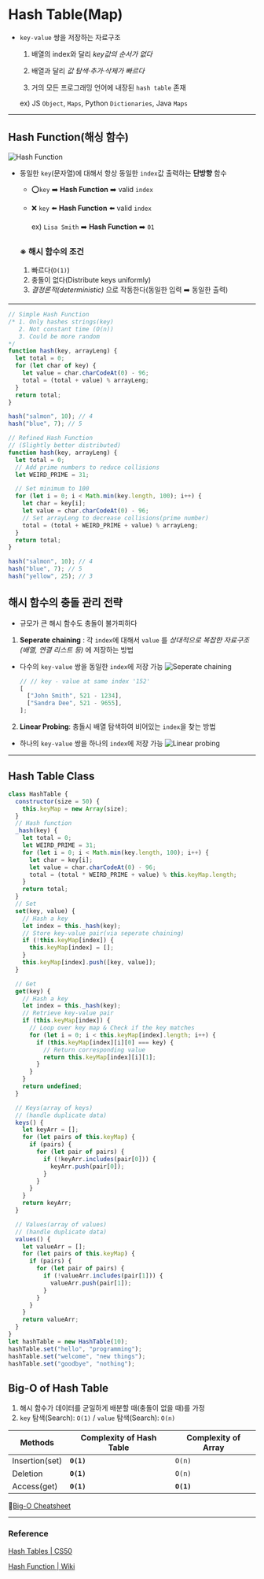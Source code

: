 # Hash Table(Map)

- `key-value` 쌍을 저장하는 자료구조

  1. 배열의 index와 달리 _key값의 순서가 없다_

  2. 배열과 달리 _값 탐색·추가·삭제가 빠르다_

  3. 거의 모든 프로그래밍 언어에 내장된 `hash table` 존재

  ex) JS `Object`, `Maps`, Python `Dictionaries`, Java `Maps`

---

## Hash Function(해싱 함수)

![Hash Function](./Basic_Image/HashFunction.png)

- 동일한 `key`(문자열)에 대해서 항상 동일한 `index`값 출력하는 **단방향** 함수

  - ⭕️`key` ➡️ **Hash Function** ➡️ valid `index`

  - ❌ `key` ⬅️ **Hash Function** ⬅️ valid `index`

    ex) `Lisa Smith` ➡️ **Hash Function** ➡️ `01`

  ### ※ 해시 함수의 조건

  1. 빠르다(`O(1)`)
  2. 충돌이 없다(Distribute keys uniformly)
  3. _결정론적(deterministic)_ 으로 작동한다(동일한 입력 ➡️ 동일한 출력)

---

```js
// Simple Hash Function
/* 1. Only hashes strings(key)
   2. Not constant time (O(n))
   3. Could be more random
*/
function hash(key, arrayLeng) {
  let total = 0;
  for (let char of key) {
    let value = char.charCodeAt(0) - 96;
    total = (total + value) % arrayLeng;
  }
  return total;
}

hash("salmon", 10); // 4
hash("blue", 7); // 5
```

```js
// Refined Hash Function
// (Slightly better distributed)
function hash(key, arrayLeng) {
  let total = 0;
  // Add prime numbers to reduce collisions
  let WEIRD_PRIME = 31;

  // Set minimum to 100
  for (let i = 0; i < Math.min(key.length, 100); i++) {
    let char = key[i];
    let value = char.charCodeAt(0) - 96;
    // Set arrayLeng to decrease collisions(prime number)
    total = (total + WEIRD_PRIME + value) % arrayLeng;
  }
  return total;
}

hash("salmon", 10); // 4
hash("blue", 7); // 5
hash("yellow", 25); // 3
```

## 해시 함수의 충돌 관리 전략

- 규모가 큰 해시 함수도 충돌이 불가피하다

1. **Seperate chaining** : 각 `index`에 대해서 `value` 를 _상대적으로 복잡한 자료구조(배열, 연결 리스트 등)_ 에 저장하는 방법

- 다수의 `key-value` 쌍을 동일한 `index`에 저장 가능
  ![Seperate chaining](./Basic_Image/seperateChaining.png)

  ```js
  // // key - value at same index '152'
  [
    ["John Smith", 521 - 1234],
    ["Sandra Dee", 521 - 9655],
  ];
  ```

2. **Linear Probing**: 충돌시 배열 탐색하여 비어있는 `index`을 찾는 방법

- 하나의 `key-value` 쌍을 하나의 `index`에 저장 가능
  ![Linear probing](./Basic_Image/linearProbing.png)

---

## Hash Table Class

```js
class HashTable {
  constructor(size = 50) {
    this.keyMap = new Array(size);
  }
  // Hash function
  _hash(key) {
    let total = 0;
    let WEIRD_PRIME = 31;
    for (let i = 0; i < Math.min(key.length, 100); i++) {
      let char = key[i];
      let value = char.charCodeAt(0) - 96;
      total = (total * WEIRD_PRIME + value) % this.keyMap.length;
    }
    return total;
  }
  // Set
  set(key, value) {
    // Hash a key
    let index = this._hash(key);
    // Store key-value pair(via seperate chaining)
    if (!this.keyMap[index]) {
      this.keyMap[index] = [];
    }
    this.keyMap[index].push([key, value]);
  }

  // Get
  get(key) {
    // Hash a key
    let index = this._hash(key);
    // Retrieve key-value pair
    if (this.keyMap[index]) {
      // Loop over key map & Check if the key matches
      for (let i = 0; i < this.keyMap[index].length; i++) {
        if (this.keyMap[index][i][0] === key) {
          // Return corresponding value
          return this.keyMap[index][i][1];
        }
      }
    }
    return undefined;
  }

  // Keys(array of keys)
  // (handle duplicate data)
  keys() {
    let keyArr = [];
    for (let pairs of this.keyMap) {
      if (pairs) {
        for (let pair of pairs) {
          if (!keyArr.includes(pair[0])) {
            keyArr.push(pair[0]);
          }
        }
      }
    }
    return keyArr;
  }

  // Values(array of values)
  // (handle duplicate data)
  values() {
    let valueArr = [];
    for (let pairs of this.keyMap) {
      if (pairs) {
        for (let pair of pairs) {
          if (!valueArr.includes(pair[1])) {
            valueArr.push(pair[1]);
          }
        }
      }
    }
    return valueArr;
  }
}
let hashTable = new HashTable(10);
hashTable.set("hello", "programming");
hashTable.set("welcome", "new things");
hashTable.set("goodbye", "nothing");
```

## Big-O of Hash Table

1. 해시 함수가 데이터를 균일하게 배분할 때(충돌이 없을 때)를 가정
2. `key` 탐색(Search): `O(1)` / `value` 탐색(Search): `O(n)`

| Methods        | Complexity of Hash Table | Complexity of Array |
| -------------- | ------------------------ | ------------------- |
| Insertion(set) | **`O(1)`**               | `O(n)`              |
| Deletion       | **`O(1)`**               | `O(n)`              |
| Access(get)    | **`O(1)`**               | **`O(1)`**          |

💚[Big-O Cheatsheet](https://www.bigocheatsheet.com/)

---

### Reference

[Hash Tables | CS50](https://www.youtube.com/watch?v=nvzVHwrrub0)

[Hash Function | Wiki](https://ko.wikipedia.org/wiki/%ED%95%B4%EC%8B%9C_%ED%95%A8%EC%88%98)
